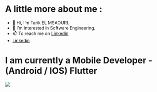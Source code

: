 # A little more about me : 


- 👋 Hi, I’m Tarik EL MSAOURI.
- 👀 I’m interested in Software Engineering.
- 📫 To reach me on [Linkedin](https://www.linkedin.com/in/tarik-el-msaouri)
- <a href="https://www.linkedin.com/in/tarik-el-msaouri" target="_blank">Linkedin</a>


# I am currently a Mobile Developer - (Android / IOS) Flutter

<a href="https://github.com/tarikmsr?tab=repositories">
  <img align="center" src="https://github-readme-stats.vercel.app/api?username=tarikmsr&count_private=true&line_height=55&show_icons=true&theme=dark"> 
  
  
</a>
